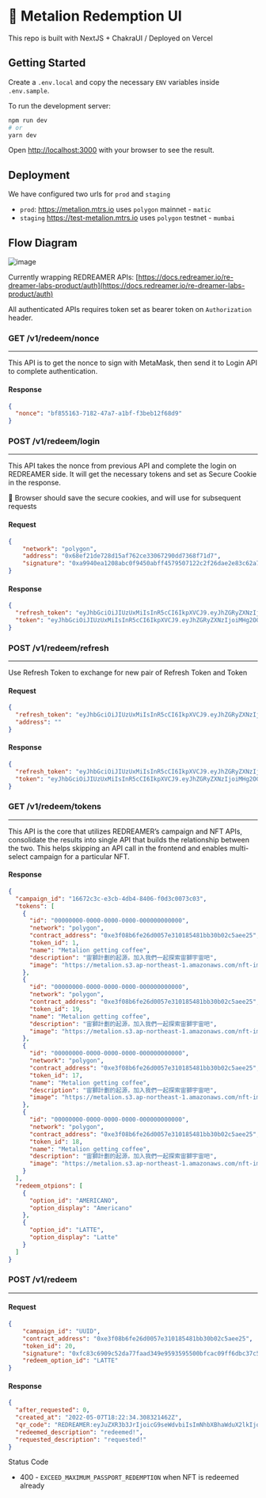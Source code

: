 # 🦁 Metalion Redemption UI

This repo is built with NextJS + ChakraUI / Deployed on Vercel

## Getting Started

Create a `.env.local` and copy the necessary `ENV` variables inside `.env.sample`.

To run the development server:

```bash
npm run dev
# or
yarn dev
```
Open [http://localhost:3000](http://localhost:3000) with your browser to see the result.

## Deployment

We have configured two urls for `prod` and `staging`

- `prod`: https://metalion.mtrs.io uses `polygon` mainnet - `matic`
- `staging` https://test-metalion.mtrs.io uses `polygon` testnet - `mumbai`

## Flow Diagram

![image](https://user-images.githubusercontent.com/4248780/167772031-60e52322-ac68-465d-a26c-9aea3373c2e4.png)

Currently wrapping REDREAMER APIs: [https://docs.redreamer.io/re-dreamer-labs-product/auth](https://docs.redreamer.io/re-dreamer-labs-product/auth)

All authenticated APIs requires token set  as bearer token on `Authorization` header.

### GET /v1/redeem/nonce

---

This API is to get the nonce to sign with MetaMask, then send it to Login API to complete authentication.

#### Response

```json
{
  "nonce": "bf855163-7182-47a7-a1bf-f3beb12f68d9"
}
```

### POST /v1/redeem/login

---

This API takes the nonce from previous API and complete the login on REDREAMER side. It will get the necessary tokens and set as Secure Cookie in the response. 

🚨 Browser should save the secure cookies, and will use for subsequent requests

#### Request

```json
{
	"network": "polygon",
	"address": "0x68ef21de728d15af762ce33067290dd7368f71d7",
	"signature": "0xa9940ea1208abc0f9450abff4579507122c2f26dae2e83c62a746ac27de2e043181f54469a08d7ee16bb501094795a22d9c44bdd39421dc963a5a1d40cfc48cc1c"
}
```

#### Response

```json
{
  "refresh_token": "eyJhbGciOiJIUzUxMiIsInR5cCI6IkpXVCJ9.eyJhZGRyZXNzIjoiMHg2OGVmMjFkZTcyOGQxNWFmNzYyY2UzMzA2NzI5MGRkNzM2OGY3MWQ3IiwiZXhwIjoxNjUxODEzMjEyLCJpYXQiOjE2NTE3MjY4MTIsImlzcyI6InJlZHJlYW1lciIsInNjb3BlcyI6IiJ9.x-6A7eSC7VjexKMECIN86q0QwS9lLz8bh8-B4zxstbOXamnWBvs41wT4ojerv1O5-JFQcAX0On7Qv5s3gwNuwA",
  "token": "eyJhbGciOiJIUzUxMiIsInR5cCI6IkpXVCJ9.eyJhZGRyZXNzIjoiMHg2OGVmMjFkZTcyOGQxNWFmNzYyY2UzMzA2NzI5MGRkNzM2OGY3MWQ3IiwiZXhwIjoxNjUxNzMwNDEyLCJpYXQiOjE2NTE3MjY4MTIsImlzcyI6InJlZHJlYW1lciIsInNjb3BlcyI6IiJ9.JL6JoL5YHvuXzYcou_6Y7dDXE4d-jfogXsBQP4XmkE_VBJ578GDyEgfsHIvjaIXKLvb7xbdMEIr6TCvE7Rcxsg"
}
```

### POST /v1/redeem/refresh

---

Use Refresh Token to exchange for new pair of Refresh Token and Token

#### Request

```json
{
  "refresh_token": "eyJhbGciOiJIUzUxMiIsInR5cCI6IkpXVCJ9.eyJhZGRyZXNzIjoiMHg2OGVmMjFkZTcyOGQxNWFmNzYyY2UzMzA2NzI5MGRkNzM2OGY3MWQ3IiwiZXhwIjoxNjUxODEzMjEyLCJpYXQiOjE2NTE3MjY4MTIsImlzcyI6InJlZHJlYW1lciIsInNjb3BlcyI6IiJ9.x-6A7eSC7VjexKMECIN86q0QwS9lLz8bh8-B4zxstbOXamnWBvs41wT4ojerv1O5-JFQcAX0On7Qv5s3gwNuwA",
  "address": ""
}
```

#### Response

```json
{
  "refresh_token": "eyJhbGciOiJIUzUxMiIsInR5cCI6IkpXVCJ9.eyJhZGRyZXNzIjoiMHg2OGVmMjFkZTcyOGQxNWFmNzYyY2UzMzA2NzI5MGRkNzM2OGY3MWQ3IiwiZXhwIjoxNjUxODEzMjEyLCJpYXQiOjE2NTE3MjY4MTIsImlzcyI6InJlZHJlYW1lciIsInNjb3BlcyI6IiJ9.x-6A7eSC7VjexKMECIN86q0QwS9lLz8bh8-B4zxstbOXamnWBvs41wT4ojerv1O5-JFQcAX0On7Qv5s3gwNuwA",
  "token": "eyJhbGciOiJIUzUxMiIsInR5cCI6IkpXVCJ9.eyJhZGRyZXNzIjoiMHg2OGVmMjFkZTcyOGQxNWFmNzYyY2UzMzA2NzI5MGRkNzM2OGY3MWQ3IiwiZXhwIjoxNjUxNzMwNDEyLCJpYXQiOjE2NTE3MjY4MTIsImlzcyI6InJlZHJlYW1lciIsInNjb3BlcyI6IiJ9.JL6JoL5YHvuXzYcou_6Y7dDXE4d-jfogXsBQP4XmkE_VBJ578GDyEgfsHIvjaIXKLvb7xbdMEIr6TCvE7Rcxsg"
}
```

### GET /v1/redeem/tokens

---

This API is the core that utilizes REDREAMER’s campaign and NFT APIs, consolidate the results into single API that builds the relationship between the two. This helps skipping an API call in the frontend and enables multi-select campaign for a particular NFT. 

#### Response

```json
{
  "campaign_id": "16672c3c-e3cb-4db4-8406-f0d3c0073c03",
  "tokens": [
    {
      "id": "00000000-0000-0000-0000-000000000000",
      "network": "polygon",
      "contract_address": "0xe3f08b6fe26d0057e310185481bb30b02c5aee25",
      "token_id": 1,
      "name": "Metalion getting coffee",
      "description": "宙獅計劃的起源，加入我們一起探索宙獅宇宙吧",
      "image": "https://metalion.s3.ap-northeast-1.amazonaws.com/nft-image.png"
    },
    {
      "id": "00000000-0000-0000-0000-000000000000",
      "network": "polygon",
      "contract_address": "0xe3f08b6fe26d0057e310185481bb30b02c5aee25",
      "token_id": 19,
      "name": "Metalion getting coffee",
      "description": "宙獅計劃的起源，加入我們一起探索宙獅宇宙吧",
      "image": "https://metalion.s3.ap-northeast-1.amazonaws.com/nft-image.png"
    },
    {
      "id": "00000000-0000-0000-0000-000000000000",
      "network": "polygon",
      "contract_address": "0xe3f08b6fe26d0057e310185481bb30b02c5aee25",
      "token_id": 17,
      "name": "Metalion getting coffee",
      "description": "宙獅計劃的起源，加入我們一起探索宙獅宇宙吧",
      "image": "https://metalion.s3.ap-northeast-1.amazonaws.com/nft-image.png"
    },
    {
      "id": "00000000-0000-0000-0000-000000000000",
      "network": "polygon",
      "contract_address": "0xe3f08b6fe26d0057e310185481bb30b02c5aee25",
      "token_id": 18,
      "name": "Metalion getting coffee",
      "description": "宙獅計劃的起源，加入我們一起探索宙獅宇宙吧",
      "image": "https://metalion.s3.ap-northeast-1.amazonaws.com/nft-image.png"
    }
  ],
  "redeem_otpions": [
    {
      "option_id": "AMERICANO",
      "option_display": "Americano"
    },
    {
      "option_id": "LATTE",
      "option_display": "Latte"
    }
  ]
}
```

### POST /v1/redeem

---

#### Request

```json
{
	"campaign_id": "UUID",
	"contract_address": "0xe3f08b6fe26d0057e310185481bb30b02c5aee25",
	"token_id": 20,
	"signature": "0xfc83c6909c52da77faad349e9593595500bfcac09ff6dbc37c5f8977cd0968a11ce2054e82ffa799daac53a3070b3be7abd441b1e36c09c35446aa3146d0279c1c",
	"redeem_option_id": "LATTE"
}
```

#### Response

```json
{
  "after_requested": 0,
  "created_at": "2022-05-07T18:22:34.308321462Z",
  "qr_code": "REDREAMER:eyJuZXR3b3JrIjoicG9seWdvbiIsImNhbXBhaWduX2lkIjoiMTY2NzJjM2MtZTNjYi00ZGI0LTg0MDYtZjBkM2MwMDczYzAzIiwiY29udHJhY3RfYWRkcmVzcyI6IjB4ZTNmMDhiNmZlMjZkMDA1N2UzMTAxODU0ODFiYjMwYjAyYzVhZWUyNSIsInRva2VuX2lkIjoxNywicmVxdWVzdGVyX2FkZHJlc3MiOiIweDY4ZWYyMWRlNzI4ZDE1YWY3NjJjZTMzMDY3MjkwZGQ3MzY4ZjcxZDciLCJoYXNoIjoiOWIxZDM2N2QtODJjZS00ZGU5LWFiZmMtNTk2OWRiZjA1MTFlIn0=",
  "redeemed_description": "redeemed!",
  "requested_description": "requested!"
}
```

Status Code

- 400 - `EXCEED_MAXIMUM_PASSPORT_REDEMPTION` when NFT is redeemed already
